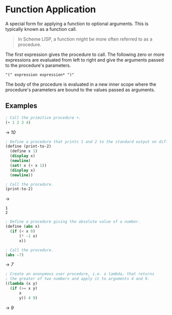 # Function Application
A special form for applying a function to optional arguments.
This is typically known as a function call.

> In Scheme LISP, a function might be more often referred to as a procedure.

The first expression gives the procedure to call. The following zero or more expressions
are evaluated from left to right and give the arguments passed to the procedure's parameters.

```
"(" expression expression* ")"
```
The body of the procedure is evaluated in a new inner scope where the procedure's parameters are
bound to the values passed as arguments.

## Examples
```scheme
; Call the primitive procedure +.
(+ 1 2 3 4)
```
-> *10*

```scheme
; Define a procedure that prints 1 and 2 to the standard output on different lines.
(define (print-to-2)
  (define x 1)
  (display x)
  (newline)
  (set! x (+ x 1))
  (display x)
  (newline))

; Call the procedure.
(print-to-2)
```
->
```
1
2
```

```scheme
; Define a procedure giving the absolute value of a number.
(define (abs x)
  (if (< x 0) 
      (* -1 x)
      x))

; Call the procedure.
(abs -7)
```
-> *7*

```scheme
; Create an anonymous user procedure, i.e. a lambda, that returns
; the greater of two numbers and apply it to arguments 4 and 9.
((lambda (x y)
  (if (>= x y)
      x
      y)) 4 9)
```
-> *9*